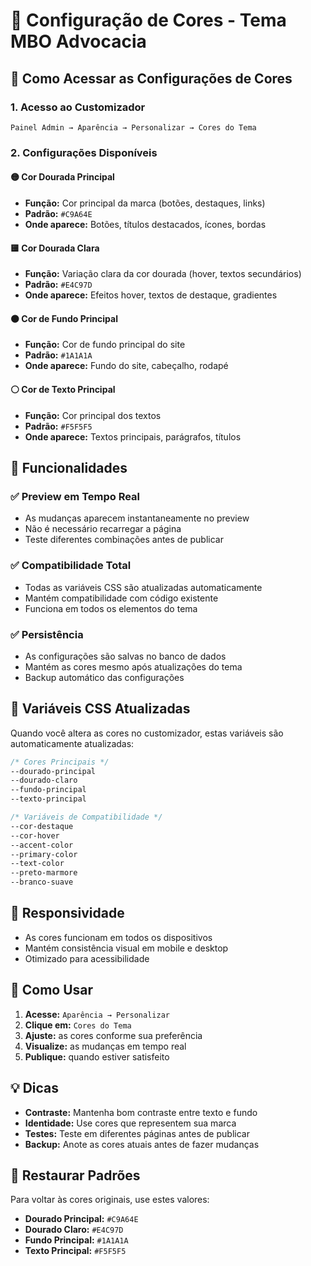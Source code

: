 # 🎨 Configuração de Cores - Tema MBO Advocacia

## 📍 Como Acessar as Configurações de Cores

### 1. **Acesso ao Customizador**
```
Painel Admin → Aparência → Personalizar → Cores do Tema
```

### 2. **Configurações Disponíveis**

#### 🟡 **Cor Dourada Principal**
- **Função:** Cor principal da marca (botões, destaques, links)
- **Padrão:** `#C9A64E`
- **Onde aparece:** Botões, títulos destacados, ícones, bordas

#### 🟨 **Cor Dourada Clara**
- **Função:** Variação clara da cor dourada (hover, textos secundários)
- **Padrão:** `#E4C97D`
- **Onde aparece:** Efeitos hover, textos de destaque, gradientes

#### ⚫ **Cor de Fundo Principal**
- **Função:** Cor de fundo principal do site
- **Padrão:** `#1A1A1A`
- **Onde aparece:** Fundo do site, cabeçalho, rodapé

#### ⚪ **Cor de Texto Principal**
- **Função:** Cor principal dos textos
- **Padrão:** `#F5F5F5`
- **Onde aparece:** Textos principais, parágrafos, títulos

## 🔧 **Funcionalidades**

### ✅ **Preview em Tempo Real**
- As mudanças aparecem instantaneamente no preview
- Não é necessário recarregar a página
- Teste diferentes combinações antes de publicar

### ✅ **Compatibilidade Total**
- Todas as variáveis CSS são atualizadas automaticamente
- Mantém compatibilidade com código existente
- Funciona em todos os elementos do tema

### ✅ **Persistência**
- As configurações são salvas no banco de dados
- Mantém as cores mesmo após atualizações do tema
- Backup automático das configurações

## 🎯 **Variáveis CSS Atualizadas**

Quando você altera as cores no customizador, estas variáveis são automaticamente atualizadas:

```css
/* Cores Principais */
--dourado-principal
--dourado-claro
--fundo-principal
--texto-principal

/* Variáveis de Compatibilidade */
--cor-destaque
--cor-hover
--accent-color
--primary-color
--text-color
--preto-marmore
--branco-suave
```

## 📱 **Responsividade**
- As cores funcionam em todos os dispositivos
- Mantém consistência visual em mobile e desktop
- Otimizado para acessibilidade

## 🚀 **Como Usar**

1. **Acesse:** `Aparência → Personalizar`
2. **Clique em:** `Cores do Tema`
3. **Ajuste:** as cores conforme sua preferência
4. **Visualize:** as mudanças em tempo real
5. **Publique:** quando estiver satisfeito

## 💡 **Dicas**

- **Contraste:** Mantenha bom contraste entre texto e fundo
- **Identidade:** Use cores que representem sua marca
- **Testes:** Teste em diferentes páginas antes de publicar
- **Backup:** Anote as cores atuais antes de fazer mudanças

## 🔄 **Restaurar Padrões**

Para voltar às cores originais, use estes valores:
- **Dourado Principal:** `#C9A64E`
- **Dourado Claro:** `#E4C97D`
- **Fundo Principal:** `#1A1A1A`
- **Texto Principal:** `#F5F5F5`